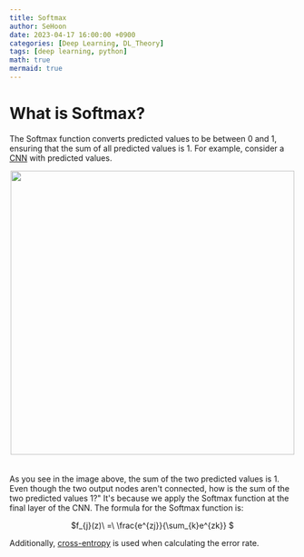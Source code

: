 ```yaml
---
title: Softmax
author: SeHoon
date: 2023-04-17 16:00:00 +0900
categories: [Deep Learning, DL_Theory]
tags: [deep learning, python]
math: true
mermaid: true
---
```


# What is Softmax?
The Softmax function converts predicted values to be between 0 and 1, ensuring that the sum of all predicted values is 1. For example, consider a [CNN](https://csh970605.github.io/posts/CNN/) with predicted values.
<center>
<img src="https://user-images.githubusercontent.com/28240052/232415817-ba6f97d6-a028-470b-8aa8-6accafd22708.png" width=500>
</center>
<br><br>
As you see in the image above, the sum of the two predicted values is 1. Even though the two output nodes aren't connected, how is the sum of the two predicted values 1?" It's because we apply the Softmax function at the final layer of the CNN. The formula for the Softmax function is:
<center>

$f_{j}(z)\ =\ \frac{e^{zj}}{\sum_{k}e^{zk}} $
</center>

Additionally, [cross-entropy](https://csh970605.github.io/posts/Cost_function/) is used when calculating the error rate.